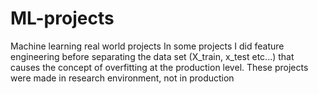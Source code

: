 # ML-projects
Machine learning real world projects
In some projects I did feature engineering before separating the data set (X_train, x_test etc...) that causes the concept of overfitting at the production level.
These projects were made in research environment, not in production
